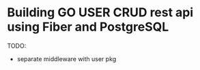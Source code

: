 # Building GO USER CRUD rest api using Fiber and PostgreSQL

TODO:
- separate middleware with user pkg

